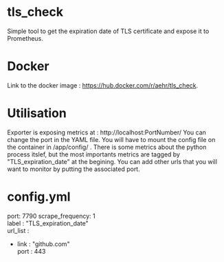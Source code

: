 # tls_check
Simple tool to get the expiration date of TLS certificate and expose it to Prometheus.

# Docker
Link to the docker image : https://hub.docker.com/r/aehr/tls_check.

# Utilisation
Exporter is exposing metrics at : http://localhost:PortNumber/
You can change the port in the YAML file. You will have to mount the config file on the container in /app/config/  .
There is some metrics about the python process itslef, but the most importants metrics are tagged by "TLS_expiration_date" at the begining.
You can add other urls that you will want to monitor by putting the associated port. 

# config.yml
port: 7790
scrape_frequency: 1 \
label : "TLS_expiration_date" \
url_list : 
  - link : "github.com" \
    port : 443
 


